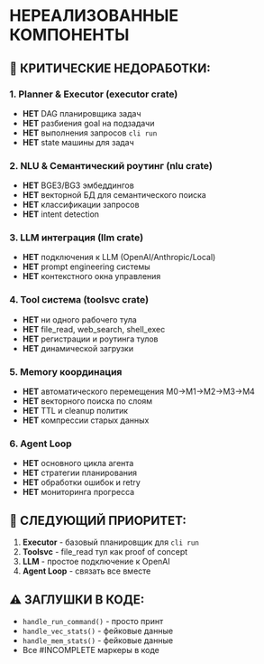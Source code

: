 # НЕРЕАЛИЗОВАННЫЕ КОМПОНЕНТЫ

## 🔧 КРИТИЧЕСКИЕ НЕДОРАБОТКИ:

### 1. Planner & Executor (executor crate)
- **НЕТ** DAG планировщика задач
- **НЕТ** разбиения goal на подзадачи  
- **НЕТ** выполнения запросов `cli run`
- **НЕТ** state машины для задач

### 2. NLU & Семантический роутинг (nlu crate)
- **НЕТ** BGE3/BG3 эмбеддингов
- **НЕТ** векторной БД для семантического поиска
- **НЕТ** классификации запросов
- **НЕТ** intent detection

### 3. LLM интеграция (llm crate) 
- **НЕТ** подключения к LLM (OpenAI/Anthropic/Local)
- **НЕТ** prompt engineering системы
- **НЕТ** контекстного окна управления

### 4. Tool система (toolsvc crate)
- **НЕТ** ни одного рабочего тула
- **НЕТ** file_read, web_search, shell_exec
- **НЕТ** регистрации и роутинга тулов
- **НЕТ** динамической загрузки

### 5. Memory координация
- **НЕТ** автоматического перемещения M0→M1→M2→M3→M4
- **НЕТ** векторного поиска по слоям
- **НЕТ** TTL и cleanup политик
- **НЕТ** компрессии старых данных

### 6. Agent Loop
- **НЕТ** основного цикла агента
- **НЕТ** стратегии планирования
- **НЕТ** обработки ошибок и retry
- **НЕТ** мониторинга прогресса

## 🎯 СЛЕДУЮЩИЙ ПРИОРИТЕТ:

1. **Executor** - базовый планировщик для `cli run`
2. **Toolsvc** - file_read тул как proof of concept  
3. **LLM** - простое подключение к OpenAI
4. **Agent Loop** - связать все вместе

## ⚠️ ЗАГЛУШКИ В КОДЕ:

- `handle_run_command()` - просто принт
- `handle_vec_stats()` - фейковые данные
- `handle_mem_stats()` - фейковые данные
- Все #INCOMPLETE маркеры в коде